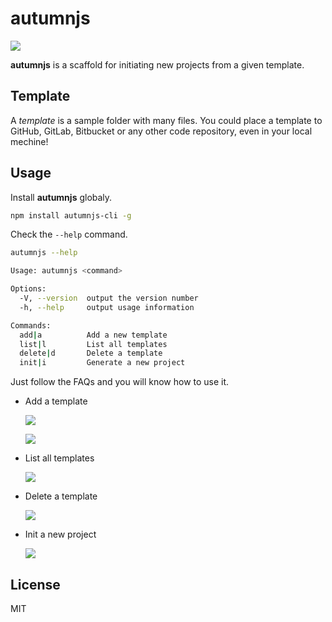 # autumnjs

![](./preview/logo.png)

**autumnjs** is a scaffold for initiating new projects from a given template.

## Template
A *template* is a sample folder with many files. You could place a template to GitHub, GitLab, Bitbucket or any other code repository, even in your local mechine!

## Usage
Install **autumnjs** globaly.
```bash
npm install autumnjs-cli -g
```

Check the `--help` command.
```bash
autumnjs --help
```

```bash
Usage: autumnjs <command>

Options:
  -V, --version  output the version number
  -h, --help     output usage information

Commands:
  add|a          Add a new template
  list|l         List all templates
  delete|d       Delete a template
  init|i         Generate a new project
```

Just follow the FAQs and you will know how to use it.

- Add a template
  
  ![](./preview/add.gif)

  ![](./preview/add-2.gif)

- List all templates
  
  ![](./preview/list.gif)

- Delete a template
  
  ![](preview/delete.gif)

- Init a new project
  
  ![](preview/init.gif)

## License
MIT


